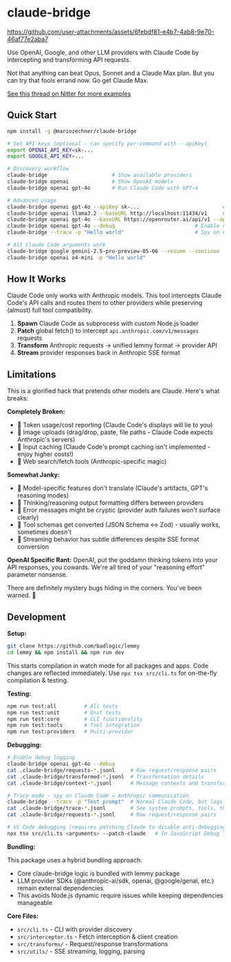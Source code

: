 # claude-bridge

https://github.com/user-attachments/assets/6febdf81-e4b7-4ab8-9e70-46af77e2aba7

Use OpenAI, Google, and other LLM providers with Claude Code by intercepting and transforming API requests.

Not that anything can beat Opus, Sonnet and a Claude Max plan. But you can try that fools errand now. Go get Claude Max.

[See this thread on Nitter for more examples](<[https://x.com/badlogicgames/status/1930090999004443049](https://nitter.net/badlogicgames/status/1930090999004443049#m)>)

## Quick Start

```bash
npm install -g @mariozechner/claude-bridge

# Set API keys (optional - can specify per-command with --apiKey)
export OPENAI_API_KEY=sk-...
export GOOGLE_API_KEY=...

# Discovery workflow
claude-bridge                     # Show available providers
claude-bridge openai              # Show OpenAI models
claude-bridge openai gpt-4o       # Run Claude Code with GPT-4

# Advanced usage
claude-bridge openai gpt-4o --apiKey sk-...                           # Custom API key
claude-bridge openai llama3.2 --baseURL http://localhost:11434/v1     # Local Ollama
claude-bridge openai gpt-4o --baseURL https://openrouter.ai/api/v1 --apiKey sk-or-... # OpenRouter
claude-bridge openai gpt-4o --debug                          # Enable debug logs
claude-bridge --trace -p "Hello world"                       # Spy on Claude ↔ Anthropic communication

# All Claude Code arguments work
claude-bridge google gemini-2.5-pro-preview-05-06 --resume --continue
claude-bridge openai o4-mini -p "Hello world"
```

## How It Works

Claude Code only works with Anthropic models. This tool intercepts Claude Code's API calls and routes them to other providers while preserving (almost) full tool compatibility.

1. **Spawn** Claude Code as subprocess with custom Node.js loader
2. **Patch** global fetch() to intercept `api.anthropic.com/v1/messages` requests
3. **Transform** Anthropic requests → unified lemmy format → provider API
4. **Stream** provider responses back in Anthropic SSE format

## Limitations

This is a glorified hack that pretends other models are Claude. Here's what breaks:

**Completely Broken:**

- 🚫 Token usage/cost reporting (Claude Code's displays will lie to you)
- 🚫 Image uploads (drag/drop, paste, file paths - Claude Code expects Anthropic's servers)
- 🚫 Input caching (Claude Code's prompt caching isn't implemented - enjoy higher costs!)
- 🚫 Web search/fetch tools (Anthropic-specific magic)

**Somewhat Janky:**

- 🤷 Model-specific features don't translate (Claude's artifacts, GPT's reasoning modes)
- 🤷 Thinking/reasoning output formatting differs between providers
- 🤷 Error messages might be cryptic (provider auth failures won't surface clearly)
- 🤷 Tool schemas get converted (JSON Schema ↔ Zod) - usually works, sometimes doesn't
- 🤷 Streaming behavior has subtle differences despite SSE format conversion

**OpenAI Specific Rant:**
OpenAI, put the goddamn thinking tokens into your API responses, you cowards. We're all tired of your "reasoning effort" parameter nonsense.

There are definitely mystery bugs hiding in the corners. You've been warned. 🐛

## Development

**Setup:**

```bash
git clone https://github.com/badlogic/lemmy
cd lemmy && npm install && npm run dev
```

This starts compilation in watch mode for all packages and apps. Code changes are reflected immediately. Use `npx tsx src/cli.ts` for on-the-fly compilation & testing.

**Testing:**

```bash
npm run test:all         # All tests
npm run test:unit        # Unit tests
npm run test:core        # CLI functionality
npm run test:tools       # Tool integration
npm run test:providers   # Multi-provider
```

**Debugging:**

```bash
# Enable debug logging
claude-bridge openai gpt-4o --debug
cat .claude-bridge/requests-*.jsonl     # Raw request/response pairs
cat .claude-bridge/transformed-*.jsonl  # Transformation details
cat .claude-bridge/context-*.jsonl      # Message contexts and transform status

# Trace mode - spy on Claude Code ↔ Anthropic communication
claude-bridge --trace -p "Test prompt"  # Normal Claude Code, but logs all requests/responses
cat .claude-bridge/trace-*.jsonl        # See system prompts, tools, thinking status, messages
cat .claude-bridge/requests-*.jsonl     # Raw request/response pairs

# VS Code debugging (requires patching Claude to disable anti-debugging)
npx tsx src/cli.ts <arguments> --patch-claude   # In JavaScript Debug Terminal
```

**Bundling:**

This package uses a hybrid bundling approach:

- Core claude-bridge logic is bundled with lemmy package
- LLM provider SDKs (@anthropic-ai/sdk, openai, @google/genai, etc.) remain external dependencies
- This avoids Node.js dynamic require issues while keeping dependencies manageable

**Core Files:**

- `src/cli.ts` - CLI with provider discovery
- `src/interceptor.ts` - Fetch interception & client creation
- `src/transforms/` - Request/response transformations
- `src/utils/` - SSE streaming, logging, parsing
